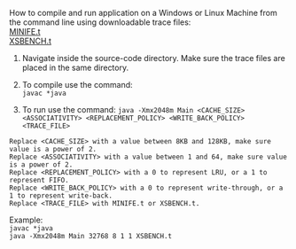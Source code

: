 How to compile and run application on a Windows or Linux Machine from the command line using downloadable trace files:<br />
[MINIFE.t](https://drive.google.com/file/d/1VT88k8sWPrV9LTUu_ndKNhsMzejNpD-Z/view?usp=sharing)<br />
[XSBENCH.t](https://drive.google.com/file/d/1VT88k8sWPrV9LTUu_ndKNhsMzejNpD-Z/view?usp=sharing)<br />


1. Navigate inside the source-code directory. Make sure the trace files are placed in the same directory.  

2. To compile use the command:<br />
`javac *java`

3. To run use the command:
`java -Xmx2048m Main <CACHE_SIZE> <ASSOCIATIVITY> <REPLACEMENT_POLICY> <WRITE_BACK_POLICY> <TRACE_FILE>`

`Replace <CACHE_SIZE> with a value between 8KB and 128KB, make sure value is a power of 2.`<br />
`Replace <ASSOCIATIVITY> with a value between 1 and 64, make sure value is a power of 2.`<br />
`Replace <REPLACEMENT_POLICY> with a 0 to represent LRU, or a 1 to represent FIFO.`<br />
`Replace <WRITE_BACK_POLICY> with a 0 to represent write-through, or a 1 to represent write-back.`<br />
`Replace <TRACE_FILE> with MINIFE.t or XSBENCH.t.`<br />

Example:<br /> 
`javac *java`<br />
`java -Xmx2048m Main 32768 8 1 1 XSBENCH.t`

